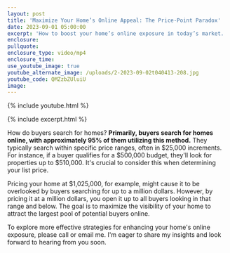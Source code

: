 ```yaml
---
layout: post
title: 'Maximize Your Home’s Online Appeal: The Price-Point Paradox'
date: 2023-09-01 05:00:00
excerpt: 'How to boost your home’s online exposure in today’s market. '
enclosure:
pullquote:
enclosure_type: video/mp4
enclosure_time:
use_youtube_image: true
youtube_alternate_image: /uploads/2-2023-09-02t040413-208.jpg
youtube_code: QMZzbZUluiU
image:
---
```

{% include youtube.html %}

{% include excerpt.html %}

How do buyers search for homes? **Primarily, buyers search for homes online, with approximately 95% of them utilizing this method.** They typically search within specific price ranges, often in $25,000 increments. For instance, if a buyer qualifies for a $500,000 budget, they'll look for properties up to $510,000. It's crucial to consider this when determining your list price.

Pricing your home at $1,025,000, for example, might cause it to be overlooked by buyers searching for up to a million dollars. However, by pricing it at a million dollars, you open it up to all buyers looking in that range and below. The goal is to maximize the visibility of your home to attract the largest pool of potential buyers online.

To explore more effective strategies for enhancing your home's online exposure, please call or email me. I'm eager to share my insights and look forward to hearing from you soon.
